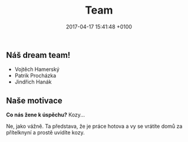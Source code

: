 ﻿---
layout: post
title:  "Team"
date:   2017-04-17 15:41:48 +0100
tags: 
    - czech
    - this
---

<h2>Náš dream team!</h2>

- Vojtěch Hamerský
- Patrik Procházka
- Jindřich Hanák

<h2>Naše motivace</h2>

**Co nás žene k úspěchu?** Kozy...

Ne, jako vážně. Ta představa, že je práce hotova a vy se vrátíte domů za přítelknyní a prostě uvidíte kozy.
